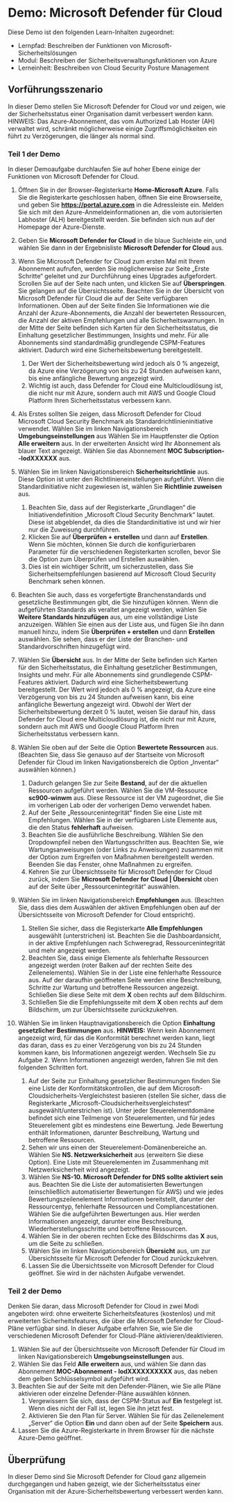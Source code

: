 <!---
---
Demo: Titel: „Microsoft Defender for Cloud“ Lernpfad/Modul/Lerneinheit: „Lernpfad: Beschreiben der Funktionen von Microsoft-Sicherheitslösungen; Modul 2: Beschreiben der Sicherheitsverwaltungsfunktionen von Azure; Lerneinheit 3: Beschreiben von Cloud Security Posture Management“
---
--->

# Demo: Microsoft Defender für Cloud

Diese Demo ist den folgenden Learn-Inhalten zugeordnet:

- Lernpfad: Beschreiben der Funktionen von Microsoft-Sicherheitslösungen
- Modul: Beschreiben der Sicherheitsverwaltungsfunktionen von Azure
- Lerneinheit: Beschreiben von Cloud Security Posture Management

## Vorführungsszenario

In dieser Demo stellen Sie Microsoft Defender for Cloud vor und zeigen, wie der Sicherheitsstatus einer Organisation damit verbessert werden kann.  HINWEIS: Das Azure-Abonnement, das vom Authorized Lab Hoster (AH) verwaltet wird, schränkt möglicherweise einige Zugriffsmöglichkeiten ein führt zu Verzögerungen, die länger als normal sind.

### Teil 1 der Demo

In dieser Demoaufgabe durchlaufen Sie auf hoher Ebene einige der Funktionen von Microsoft Defender for Cloud.

1. Öffnen Sie in der Browser-Registerkarte **Home-Microsoft Azure**.  Falls Sie die Registerkarte geschlossen haben, öffnen Sie eine Browserseite, und geben Sie **https://portal.azure.com** in die Adressleiste ein. Melden Sie sich mit den Azure-Anmeldeinformationen an, die vom autorisierten Labhoster (ALH) bereitgestellt werden.  Sie befinden sich nun auf der Homepage der Azure-Dienste.

1. Geben Sie **Microsoft Defender for Cloud** in die blaue Suchleiste ein, und wählen Sie dann in der Ergebnisliste **Microsoft Defender for Cloud** aus.

1. Wenn Sie Microsoft Defender for Cloud zum ersten Mal mit Ihrem Abonnement aufrufen, werden Sie möglicherweise zur Seite „Erste Schritte“ geleitet und zur Durchführung eines Upgrades aufgefordert.  Scrollen Sie auf der Seite nach unten, und klicken Sie auf **Überspringen**.  Sie gelangen auf die Übersichtsseite. Beachten Sie in der Übersicht von Microsoft Defender für Cloud die auf der Seite verfügbaren Informationen.  Oben auf der Seite finden Sie Informationen wie die Anzahl der Azure-Abonnements, die Anzahl der bewerteten Ressourcen, die Anzahl der aktiven Empfehlungen und alle Sicherheitswarnungen.  In der Mitte der Seite befinden sich Karten für den Sicherheitsstatus, die Einhaltung gesetzlicher Bestimmungen, Insights und mehr.  Für alle Abonnements sind standardmäßig grundlegende CSPM-Features aktiviert. Dadurch wird eine Sicherheitsbewertung bereitgestellt.  
    1. Der Wert der Sicherheitsbewertung wird jedoch als 0 % angezeigt, da Azure eine Verzögerung von bis zu 24 Stunden aufweisen kann, bis eine anfängliche Bewertung angezeigt wird.  
    1. Wichtig ist auch, dass Defender for Cloud eine Multicloudlösung ist, die nicht nur mit Azure, sondern auch mit AWS und Google Cloud Platform Ihren Sicherheitsstatus verbessern kann.

1. Als Erstes sollten Sie zeigen, dass Microsoft Defender for Cloud Microsoft Cloud Security Benchmark als Standardrichtlinieninitiative verwendet.  Wählen Sie im linken Navigationsbereich **Umgebungseinstellungen** aus Wählen Sie im Hauptfenster die Option **Alle erweitern** aus.  In der erweiterten Ansicht wird Ihr Abonnement als blauer Text angezeigt.  Wählen Sie das Abonnement **MOC Subscription--lodXXXXXX** aus.

1. Wählen Sie im linken Navigationsbereich **Sicherheitsrichtlinie** aus. Diese Option ist unter den Richtlinieneinstellungen aufgeführt. Wenn die Standardinitiative nicht zugewiesen ist, wählen Sie **Richtlinie zuweisen** aus.
    1. Beachten Sie, dass auf der Registerkarte „Grundlagen“ die Initiativendefinition „Microsoft Cloud Security Benchmark“ lautet.  Diese ist abgeblendet, da dies die Standardinitiative ist und wir hier nur die Zuweisung durchführen.
    1. Klicken Sie auf **Überprüfen + erstellen** und dann auf **Erstellen**. Wenn Sie möchten, können Sie durch die konfigurierbaren Parameter für die verschiedenen Registerkarten scrollen, bevor Sie die Option zum Überprüfen und Erstellen auswählen.
    1. Dies ist ein wichtiger Schritt, um sicherzustellen, dass Sie Sicherheitsempfehlungen basierend auf Microsoft Cloud Security Benchmark sehen können.  

1. Beachten Sie auch, dass es vorgefertigte Branchenstandards und gesetzliche Bestimmungen gibt, die Sie hinzufügen können. Wenn die aufgeführten Standards als veraltet angezeigt werden, wählen Sie **Weitere Standards hinzufügen** aus, um eine vollständige Liste anzuzeigen.  Wählen Sie einen aus der Liste aus, und fügen Sie ihn dann manuell hinzu, indem Sie **Überprüfen + erstellen** und dann **Erstellen** auswählen.  Sie sehen, dass er der Liste der Branchen- und Standardvorschriften hinzugefügt wird.

1. Wählen Sie **Übersicht** aus.  In der Mitte der Seite befinden sich Karten für den Sicherheitsstatus, die Einhaltung gesetzlicher Bestimmungen, Insights und mehr.  Für alle Abonnements sind grundlegende CSPM-Features aktiviert. Dadurch wird eine Sicherheitsbewertung bereitgestellt. Der Wert wird jedoch als 0 % angezeigt, da Azure eine Verzögerung von bis zu 24 Stunden aufweisen kann, bis eine anfängliche Bewertung angezeigt wird.  Obwohl der Wert der Sicherheitsbewertung derzeit 0 % lautet, weisen Sie darauf hin, dass Defender for Cloud eine Multicloudlösung ist, die nicht nur mit Azure, sondern auch mit AWS und Google Cloud Platform Ihren Sicherheitsstatus verbessern kann.

1. Wählen Sie oben auf der Seite die Option **Bewertete Ressourcen** aus.  (Beachten Sie, dass Sie genauso auf der Startseite von Microsoft Defender für Cloud im linken Navigationsbereich die Option „Inventar“ auswählen können.)
    1. Dadurch gelangen Sie zur Seite **Bestand**, auf der die aktuellen Ressourcen aufgeführt werden. Wählen Sie die VM-Ressource **sc900-winwm** aus. Diese Ressource ist der VM zugeordnet, die Sie im vorherigen Lab oder der vorherigen Demo verwendet haben.
    1. Auf der Seite „Ressourcenintegrität“ finden Sie eine Liste mit Empfehlungen.  Wählen Sie in der verfügbaren Liste Elemente aus, die den Status **fehlerhaft** aufweisen.
    1. Beachten Sie die ausführliche Beschreibung.  Wählen Sie den Dropdownpfeil neben den Wartungsschritten aus. Beachten Sie, wie Wartungsanweisungen (oder Links zu Anweisungen) zusammen mit der Option zum Ergreifen von Maßnahmen bereitgestellt werden.  Beenden Sie das Fenster, ohne Maßnahmen zu ergreifen.
    1. Kehren Sie zur Übersichtsseite für Microsoft Defender for Cloud zurück, indem Sie **Microsoft Defender for Cloud | Übersicht** oben auf der Seite über „Ressourcenintegrität“ auswählen.

1. Wählen Sie im linken Navigationsbereich **Empfehlungen** aus.  (Beachten Sie, dass dies dem Auswählen der aktiven Empfehlungen oben auf der Übersichtsseite von Microsoft Defender for Cloud entspricht).
    1. Stellen Sie sicher, dass die Registerkarte **Alle Empfehlungen** ausgewählt (unterstrichen) ist.  Beachten Sie die Dashboardansicht, in der aktive Empfehlungen nach Schweregrad, Ressourcenintegrität und mehr angezeigt werden.
    1. Beachten Sie, dass einige Elemente als fehlerhafte Ressourcen angezeigt werden (roter Balken auf der rechten Seite des Zeilenelements).  Wählen Sie in der Liste eine fehlerhafte Ressource aus.  Auf der daraufhin geöffneten Seite werden eine Beschreibung, Schritte zur Wartung und betroffene Ressourcen angezeigt. Schließen Sie diese Seite mit dem **X** oben rechts auf dem Bildschirm.
    1. Schließen Sie die Empfehlungsseite mit dem **X** oben rechts auf dem Bildschirm, um zur Übersichtsseite zurückzukehren.

1. Wählen Sie im linken Hauptnavigationsbereich die Option **Einhaltung gesetzlicher Bestimmungen** aus.  **HINWEIS:** Wenn kein Abonnement angezeigt wird, für das die Konformität berechnet werden kann, liegt das daran, dass es zu einer Verzögerung von bis zu 24 Stunden kommen kann, bis Informationen angezeigt werden. Wechseln Sie zu Aufgabe 2.  Wenn Informationen angezeigt werden, fahren Sie mit den folgenden Schritten fort.
    1. Auf der Seite zur Einhaltung gesetzlicher Bestimmungen finden Sie eine Liste der Konformitätskontrollen, die auf dem Microsoft-Cloudsicherheits-Vergleichstest basieren (stellen Sie sicher, dass die Registerkarte „Microsoft-Cloudsicherheitsvergleichstest“ ausgewählt/unterstrichen ist). Unter jeder Steuerelementdomäne befindet sich eine Teilmenge von Steuerelementen, und für jedes Steuerelement gibt es mindestens eine Bewertung. Jede Bewertung enthält Informationen, darunter Beschreibung, Wartung und betroffene Ressourcen.
    1. Sehen wir uns einen der Steuerelement-Domänenbereiche an. Wählen Sie **NS. Netzwerksicherheit** aus (erweitern Sie diese Option). Eine Liste mit Steuerelementen im Zusammenhang mit Netzwerksicherheit wird angezeigt.
    1. Wählen Sie **NS-10. Microsoft Defender for DNS sollte aktiviert sein** aus. Beachten Sie die Liste der automatisierten Bewertungen (einschließlich automatisierter Bewertungen für AWS) und wie jedes Bewertungszeilenelement Informationen bereitstellt, darunter der Ressourcentyp, fehlerhafte Ressourcen und Compliancestationen. Wählen Sie die aufgeführten Bewertungen aus.  Hier werden Informationen angezeigt, darunter eine Beschreibung, Wiederherstellungsschritte und betroffene Ressourcen.
    1. Wählen Sie in der oberen rechten Ecke des Bildschirms das **X** aus, um die Seite zu schließen.
    1. Wählen Sie im linken Navigationsbereich **Übersicht** aus, um zur Übersichtsseite für Microsoft Defender for Cloud zurückzukehren.
    1. Lassen Sie die Übersichtsseite von Microsoft Defender for Cloud geöffnet. Sie wird in der nächsten Aufgabe verwendet.

### Teil 2 der Demo

Denken Sie daran, dass Microsoft Defender for Cloud in zwei Modi angeboten wird: ohne erweiterte Sicherheitsfeatures (kostenlos) und mit erweiterten Sicherheitsfeatures, die über die Microsoft Defender for Cloud-Pläne verfügbar sind. In dieser Aufgabe erfahren Sie, wie Sie die verschiedenen Microsoft Defender for Cloud-Pläne aktivieren/deaktivieren.

1. Wählen Sie auf der Übersichtsseite von Microsoft Defender für Cloud im linken Navigationsbereich **Umgebungseinstellungen** aus.
1. Wählen Sie das Feld **Alle erweitern** aus, und wählen Sie dann das Abonnement **MOC-Abonnement - lodXXXXXXXXXX** aus, das neben dem gelben Schlüsselsymbol aufgeführt wird.
1. Beachten Sie auf der Seite mit den Defender-Plänen, wie Sie alle Pläne aktivieren oder einzelne Defender-Pläne auswählen können. 
    1. Vergewissern Sie sich, dass der CSPM-Status auf **Ein** festgelegt ist. Wenn dies nicht der Fall ist, legen Sie ihn jetzt fest.  
    1. Aktivieren Sie den Plan für Server.  Wählen Sie für das Zeilenelement „Server“ die Option **Ein** und dann oben auf der Seite **Speichern** aus.
1. Lassen Sie die Azure-Registerkarte in Ihrem Browser für die nächste Azure-Demo geöffnet.

## Überprüfung

In dieser Demo sind Sie Microsoft Defender for Cloud ganz allgemein durchgegangen und haben gezeigt, wie der Sicherheitsstatus einer Organisation mit der Azure-Sicherheitsbewertung verbessert werden kann.

